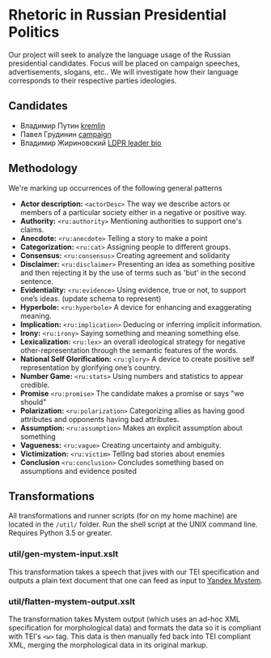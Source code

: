 # Rhetoric in Russian Presidential Politics

Our project will seek to analyze the language usage of the Russian presidential candidates. Focus will be placed on campaign speeches, advertisements, slogans, etc.. We will investigate how their language corresponds to their respective parties ideologies.

## Candidates
- Владимир Путин [kremlin](http://kremlin.ru)
- Павел Грудинин [campaign](http://grudininkprf.ru/)
- Владимир Жириновский [LDPR leader bio](https://ldpr.ru/leader/)

## Methodology
We're marking up occurrences of the following general patterns
- **Actor description:** ```<actorDesc>``` The way we describe actors or members of a particular society either in a negative or positive way. 
- **Authority:** ```<ru:authority>``` Mentioning authorities to support one's claims.
- **Anecdote:** ```<ru:anecdote>``` Telling a story to make a point
- **Categorization:** ```<ru:cat>``` Assigning people to different groups.
- **Consensus:** ```<ru:consensus>``` Creating agreement and solidarity
- **Disclaimer:** ```<ru:disclaimer>``` Presenting an idea as something positive and then rejecting it by the use of terms such as 'but' in the second sentence.
- **Evidentiality:** ```<ru:evidence>``` Using evidence, true or not, to support one’s ideas. (update schema to represent)
- **Hyperbole:** ```<ru:hyperbole>``` A device for enhancing and exaggerating meaning.
- **Implication:** ```<ru:implication>``` Deducing or inferring implicit information.
- **Irony:** ```<ru:irony>``` Saying something and meaning something else.
- **Lexicalization:** ```<ru:lex>```  an overall ideological strategy for negative other-representation through the semantic features of the words.
- **National Self Glorification:** ```<ru:glory>``` A device to create positive self representation by glorifying one’s country.
- **Number Game:** ```<ru:stats>``` Using numbers and statistics to appear credible.
- **Promise** ```<ru:promise>``` The candidate makes a promise or says "we should"
- **Polarization:** ```<ru:polarization>``` Categorizing allies as having good attributes and opponents having bad attributes.
- **Assumption:** ```<ru:assumption>``` Makes an explicit assumption about something
- **Vagueness:** ```<ru:vague>``` Creating uncertainty and ambiguity.
- **Victimization:** ```<ru:victim>``` Telling bad stories about enemies
- **Conclusion** ```<ru:conclusion>``` Concludes something based on assumptions and evidence posited

## Transformations
All transformations and runner scripts (for on my home machine) are located in the ```/util/``` folder. Run the shell script at the UNIX command line. Requires Python 3.5 or greater.
### util/gen-mystem-input.xslt
This transformation takes a speech that jives with our TEI specification and outputs a plain text document that one can feed as input to [Yandex Mystem](https://tech.yandex.ru/mystem).
### util/flatten-mystem-output.xslt
The transformation takes Mystem output (which uses an ad-hoc XML specification for morphological data) and formats the data so it is compliant with TEI's ```<w>``` tag. This data is then manually fed back into TEI compliant XML, merging the morphological data in its original markup.
